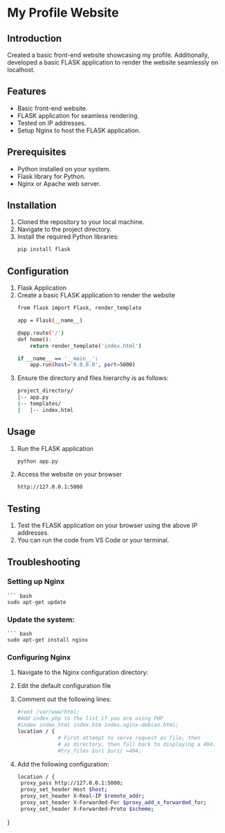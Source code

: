 # My Profile Website

## Introduction

Created a basic front-end website showcasing my profile. Additionally, developed a basic FLASK application to render the website seamlessly on localhost.

## Features

- Basic front-end website.
- FLASK application for seamless rendering.
- Tested on IP addresses.
- Setup Nginx to host the FLASK application.

## Prerequisites

- Python installed on your system.
- Flask library for Python.
- Nginx or Apache web server.

## Installation

1. Cloned the repository to your local machine.
2. Navigate to the project directory.
3. Install the required Python libraries:
   ```bash
   pip install flask

## Configuration
1. Flask Application
2. Create a basic FLASK application to render the website
   ``` bash
   from flask import Flask, render_template

   app = Flask(__name__)

   @app.route('/')
   def home():
       return render_template('index.html')

   if __name__ == '__main__':
       app.run(host='0.0.0.0', port=5000)
   ```
3. Ensure the directory and files hierarchy is as follows:
   ``` bash
   project_directory/
   |-- app.py
   |-- templates/
   |   |-- index.html

## Usage
1. Run the FLASK application
   ``` bash
   python app.py
2. Access the website on your browser
   ``` bash
   http://127.0.0.1:5000
   
## Testing
1. Test the FLASK application on your browser using the above IP addresses.
2. You can run the code from VS Code or your terminal.

## Troubleshooting
### Setting up Nginx
    ``` bash
    sudo apt-get update

### Update the system:
    ``` bash
    sudo apt-get install nginx
    
### Configuring Nginx
1. Navigate to the Nginx configuration directory:

2. Edit the default configuration file

3. Comment out the following lines:
   ``` bash
   #root /var/www/html;
   #Add index.php to the list if you are using PHP
   #index index.html index.htm index.nginx-debian.html;
   location / {
                # First attempt to serve request as file, then
                # as directory, then fall back to displaying a 404.
                #try_files $uri $uri/ =404;
   ```
4. Add the following configuration:
   ``` bash
   location / {
    proxy_pass http://127.0.0.1:5000;
    proxy_set_header Host $host;
    proxy_set_header X-Real-IP $remote_addr;
    proxy_set_header X-Forwarded-For $proxy_add_x_forwarded_for;
    proxy_set_header X-Forwarded-Proto $scheme;
}
   ```
